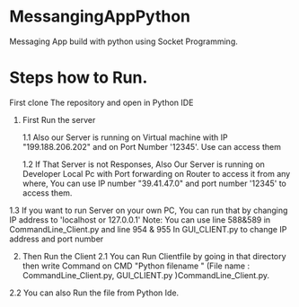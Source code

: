 # MessangingAppPython
Messaging App build with python using Socket Programming.

# Steps how to Run.
First clone The repository and open in Python IDE
1. First Run the server

    1.1 Also our Server is running on Virtual machine with IP "199.188.206.202" and on Port Number '12345'. Use can access them
    
    
    1.2 If That Server is not Responses, Also Our Server is running on Developer Local Pc with Port forwarding on Router to access it from any where, You can use IP number "39.41.47.0"  and port number '12345' to access them.
    
    
  1.3 If you want to run Server on your own PC, You can run that by changing IP address to 'localhost or 127.0.0.1'
Note: You can use line 588&589 in CommandLine_Client.py and line 954 & 955 In GUI_CLIENT.py to change IP address and port number

2. Then Run the Client 
   2.1 You can Run Clientfile by going in that directory then write Command on CMD "Python filename " (File name : CommandLine_Client.py, GUI_CLIENT.py )CommandLine_Client.py.

  2.2 You can also Run the file from Python Ide.
